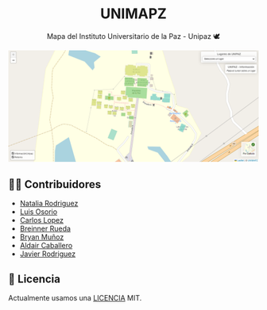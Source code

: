 <div align="center">

# UNIMAPZ
Mapa del Instituto Universitario de la Paz - Unipaz 🕊

![Mapa](./.assets/unimapz.png)

</div>

## 👩‍💻 Contribuidores

- [Natalia Rodriguez](https://github.com/XNataX)
- [Luis Osorio](https://github.com/LuisFOsG)
- [Carlos Lopez](https://github.com/xJhanx)
- [Breinner Rueda](https://github.com/DasCode-Brm)
- [Bryan Muñoz](https://github.com/BryanSMC)
- [Aldair Caballero](https://github.com/ItzAlda1)
- [Javier Rodriguez](https://github.com/xavi-1521)

## 📃 Licencia

Actualmente usamos una [LICENCIA](./LICENSE) MIT.
